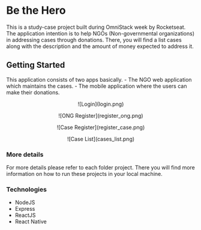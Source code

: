 # Be the Hero

This is a study-case project built during OmniStack week by Rocketseat. 
The application intention is to help NGOs (Non-governmental organizations) in addressing cases through donations. 
There, you will find a list cases along with the description and the amount of money expected to address it.

## Getting Started

This application consists of two apps basically. 
    - The NGO web application which maintains the cases.
    - The mobile application where the users can make their donations.
<p align="center">
    ![Login](login.png)
</p>
<p align="center">
    ![ONG Register](register_ong.png)
</p>
<p align="center">
    ![Case Register](register_case.png)
</p>
<p align="center">
    ![Case List](cases_list.png)
</p>

### More details
For more details please refer to each folder project.
There you will find more information on how to run these projects in your local machine.


### Technologies
 - NodeJS
 - Express
 - ReactJS
 - React Native
